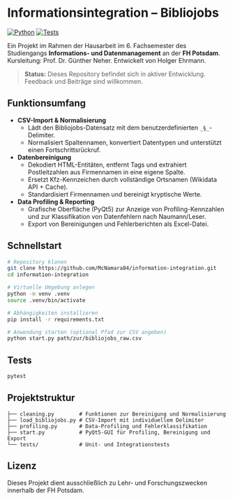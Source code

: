 # Informationsintegration – Bibliojobs

[![Python](https://img.shields.io/badge/python-3.12+-blue.svg)](https://www.python.org/)
[![Tests](https://img.shields.io/badge/tests-pytest-green.svg)](https://pytest.org/)

Ein Projekt im Rahmen der Hausarbeit im 6. Fachsemester des Studiengangs **Informations- und Datenmanagement** an der **FH Potsdam**. Kursleitung: Prof. Dr. Günther Neher. Entwickelt von Holger Ehrmann.

> **Status:** Dieses Repository befindet sich in aktiver Entwicklung. Feedback und Beiträge sind willkommen.

## Funktionsumfang

- **CSV-Import & Normalisierung**
  - Lädt den Bibliojobs-Datensatz mit dem benutzerdefinierten `_§_`-Delimiter.
  - Normalisiert Spaltennamen, konvertiert Datentypen und unterstützt einen Fortschrittsrückruf.
- **Datenbereinigung**
  - Dekodiert HTML-Entitäten, entfernt Tags und extrahiert Postleitzahlen aus Firmennamen in eine eigene Spalte.
  - Ersetzt Kfz-Kennzeichen durch vollständige Ortsnamen (Wikidata API + Cache).
  - Standardisiert Firmennamen und bereinigt kryptische Werte.
- **Data Profiling & Reporting**
  - Grafische Oberfläche (PyQt5) zur Anzeige von Profiling-Kennzahlen und zur Klassifikation von Datenfehlern nach Naumann/Leser.
  - Export von Bereinigungen und Fehlerberichten als Excel-Datei.

## Schnellstart

```bash
# Repository klonen
git clone https://github.com/McNamara84/information-integration.git
cd information-integration

# Virtuelle Umgebung anlegen
python -m venv .venv
source .venv/bin/activate

# Abhängigkeiten installieren
pip install -r requirements.txt

# Anwendung starten (optional Pfad zur CSV angeben)
python start.py path/zur/bibliojobs_raw.csv
```

## Tests

```bash
pytest
```

## Projektstruktur

```
├── cleaning.py        # Funktionen zur Bereinigung und Normalisierung
├── load_bibliojobs.py # CSV-Import mit individuellem Delimiter
├── profiling.py       # Data-Profiling und Fehlerklassifikation
├── start.py           # PyQt5-GUI für Profiling, Bereinigung und Export
└── tests/             # Unit- und Integrationstests
```

## Lizenz

Dieses Projekt dient ausschließlich zu Lehr- und Forschungszwecken innerhalb der FH Potsdam.

